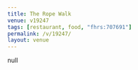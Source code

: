 ```yaml
---
title: The Rope Walk
venue: v19247
tags: [restaurant, food, "fhrs:707691"]
permalink: /v/19247/
layout: venue
---
```

null